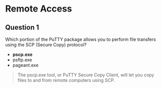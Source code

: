# Remote Access

## Question 1

Which portion of the PuTTY package allows you to perform file transfers using the SCP (Secure Copy) protocol?

* **pscp.exe**
* psftp.exe
* pageant.exe

> The pscp.exe tool, or PuTTY Secure Copy Client, will let you copy files to and from remote computers using SCP.